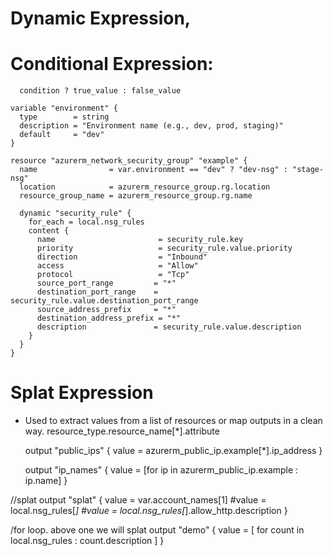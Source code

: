 # Dynamic Expression, 
# Conditional Expression:
      condition ? true_value : false_value
    
    variable "environment" {
      type        = string
      description = "Environment name (e.g., dev, prod, staging)"
      default     = "dev"
    }

    resource "azurerm_network_security_group" "example" {
      name                = var.environment == "dev" ? "dev-nsg" : "stage-nsg"
      location            = azurerm_resource_group.rg.location
      resource_group_name = azurerm_resource_group.rg.name
      
      dynamic "security_rule" {
        for_each = local.nsg_rules
        content {
          name                       = security_rule.key
          priority                   = security_rule.value.priority
          direction                  = "Inbound"
          access                     = "Allow"
          protocol                   = "Tcp"
          source_port_range         = "*"
          destination_port_range    = security_rule.value.destination_port_range
          source_address_prefix     = "*"
          destination_address_prefix = "*"
          description               = security_rule.value.description
        }
      }
    }
# Splat Expression
  - Used to extract values from a list of resources or map outputs in a clean way.
    resource_type.resource_name[*].attribute

    output "public_ips" {
      value = azurerm_public_ip.example[*].ip_address
    }
    
    output "ip_names" {
      value = [for ip in azurerm_public_ip.example : ip.name]
    }

//splat
    output "splat" {
      value = var.account_names[1]
     #value = local.nsg_rules[*]
     #value = local.nsg_rules[*].allow_http.description
    }

/for loop. above one we will splat
    output "demo" {
      value = [ for count in local.nsg_rules : count.description ]
    }


